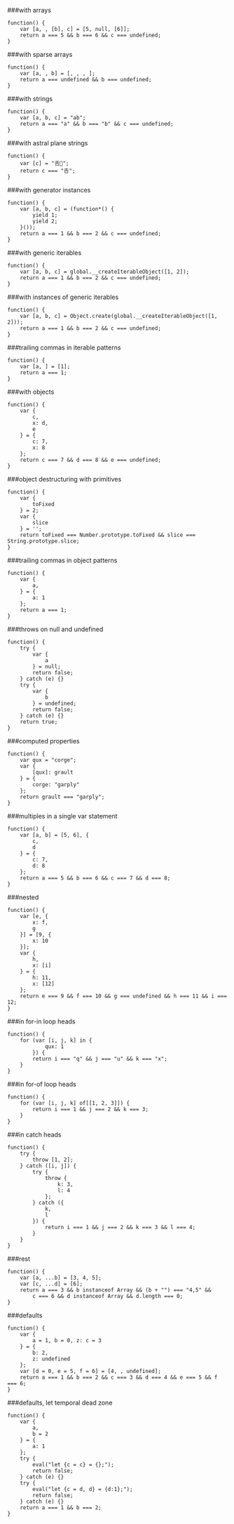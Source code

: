 ###with arrays
          
```
function() {
    var [a, , [b], c] = [5, null, [6]];
    return a === 5 && b === 6 && c === undefined;
}
```
###with sparse arrays
          
```
function() {
    var [a, , b] = [, , , ];
    return a === undefined && b === undefined;
}
```
###with strings
          
```
function() {
    var [a, b, c] = "ab";
    return a === "a" && b === "b" && c === undefined;
}
```
###with astral plane strings
          
```
function() {
    var [c] = "𠮷𠮶";
    return c === "𠮷";
}
```
###with generator instances
          
```
function() {
    var [a, b, c] = (function*() {
        yield 1;
        yield 2;
    }());
    return a === 1 && b === 2 && c === undefined;
}
```
###with generic iterables
          
```
function() {
    var [a, b, c] = global.__createIterableObject([1, 2]);
    return a === 1 && b === 2 && c === undefined;
}
```
###with instances of generic iterables
          
```
function() {
    var [a, b, c] = Object.create(global.__createIterableObject([1, 2]));
    return a === 1 && b === 2 && c === undefined;
}
```
###trailing commas in iterable patterns
          
```
function() {
    var [a, ] = [1];
    return a === 1;
}
```
###with objects
          
```
function() {
    var {
        c,
        x: d,
        e
    } = {
        c: 7,
        x: 8
    };
    return c === 7 && d === 8 && e === undefined;
}
```
###object destructuring with primitives
          
```
function() {
    var {
        toFixed
    } = 2;
    var {
        slice
    } = '';
    return toFixed === Number.prototype.toFixed && slice === String.prototype.slice;
}
```
###trailing commas in object patterns
          
```
function() {
    var {
        a,
    } = {
        a: 1
    };
    return a === 1;
}
```
###throws on null and undefined
          
```
function() {
    try {
        var {
            a
        } = null;
        return false;
    } catch (e) {}
    try {
        var {
            b
        } = undefined;
        return false;
    } catch (e) {}
    return true;
}
```
###computed properties
          
```
function() {
    var qux = "corge";
    var {
        [qux]: grault
    } = {
        corge: "garply"
    };
    return grault === "garply";
}
```
###multiples in a single var statement
          
```
function() {
    var [a, b] = [5, 6], {
        c,
        d
    } = {
        c: 7,
        d: 8
    };
    return a === 5 && b === 6 && c === 7 && d === 8;
}
```
###nested
          
```
function() {
    var [e, {
        x: f,
        g
    }] = [9, {
        x: 10
    }];
    var {
        h,
        x: [i]
    } = {
        h: 11,
        x: [12]
    };
    return e === 9 && f === 10 && g === undefined && h === 11 && i === 12;
}
```
###in for-in loop heads
          
```
function() {
    for (var [i, j, k] in {
            qux: 1
        }) {
        return i === "q" && j === "u" && k === "x";
    }
}
```
###in for-of loop heads
          
```
function() {
    for (var [i, j, k] of[[1, 2, 3]]) {
        return i === 1 && j === 2 && k === 3;
    }
}
```
###in catch heads
          
```
function() {
    try {
        throw [1, 2];
    } catch ([i, j]) {
        try {
            throw {
                k: 3,
                l: 4
            };
        } catch ({
            k,
            l
        }) {
            return i === 1 && j === 2 && k === 3 && l === 4;
        }
    }
}
```
###rest
          
```
function() {
    var [a, ...b] = [3, 4, 5];
    var [c, ...d] = [6];
    return a === 3 && b instanceof Array && (b + "") === "4,5" &&
        c === 6 && d instanceof Array && d.length === 0;
}
```
###defaults
          
```
function() {
    var {
        a = 1, b = 0, z: c = 3
    } = {
        b: 2,
        z: undefined
    };
    var [d = 0, e = 5, f = 6] = [4, , undefined];
    return a === 1 && b === 2 && c === 3 && d === 4 && e === 5 && f === 6;
}
```
###defaults, let temporal dead zone
          
```
function() {
    var {
        a,
        b = 2
    } = {
        a: 1
    };
    try {
        eval("let {c = c} = {};");
        return false;
    } catch (e) {}
    try {
        eval("let {c = d, d} = {d:1};");
        return false;
    } catch (e) {}
    return a === 1 && b === 2;
}
```
